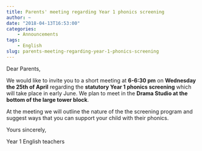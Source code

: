 ```yaml
---
title: Parents' meeting regarding Year 1 phonics screening
author: ~
date: "2018-04-13T16:53:00"
categories:
    - Announcements
tags:
    - English
slug: parents-meeting-regarding-year-1-phonics-screening
---
```


Dear Parents,

We would like to invite you to a short meeting at **6-6:30 pm** on **Wednesday the 25th of April** regarding the **statutory Year 1 phonics screening** which will take place in early June. We plan to meet in the **Drama Studio at the bottom of the large tower block**.

At the meeting we will outline the nature of the the screening program and suggest ways that you can support your child with their phonics.

Yours sincerely,

Year 1 English teachers